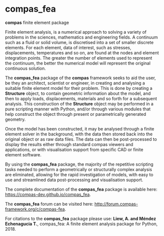# compas_fea
**compas** finite element package

Finite element analysis, is a numerical approach to solving a variety of problems in the sciences, mathematics and engineering fields. A continuum such as a fluid or solid volume, is discretised into a set of smaller discrete elements. For each element, data of interest, such as stresses, displacements, temperatures and so on, are found at the nodes and element integration points. The greater the number of elements used to represent the continuum, the better the numerical model will represent the original continuous solution.

The **compas_fea** package of the **compas** framework seeks to aid the user, be they an architect, scientist or engineer, in creating and analysing a suitable finite element model for their problem. This is done by creating a **Structure** object, to contain geometric information about the model, and then to apply loads, displacements, materials and so forth for a subsequent analysis. This construction of the **Structure** object may be performed in a pure scripting manner with Python, and/or through various modules that help construct the object through present or parametrically generated geometry.

Once the model has been constructed, it may be analysed through a finite element solver in the background, with the data then stored back into the original object or as raw data files. The data can then be post-processed to display the results either through standard compas viewers and applications, or with visualisation support from specific CAD or finite element software.

By using the **compas_fea** package, the majority of the repetitive scripting tasks needed to perform a geometrically or structurally complex analysis are eliminated, allowing for the rapid investigation of models, with easy to use and streamlined data post-processing and visualisation support.

The complete documentation of the **compas_fea** package is available here: https://compas-dev.github.io/compas_fea.

The **compas_fea** forum can be visited here: http://forum.compas-framework.org/c/compas-fea.

For citations to the **compas_fea** package please use: **Liew, A. and Méndez Echenagucia T.**, compas_fea: A finite element analysis package for Python, 2018.
